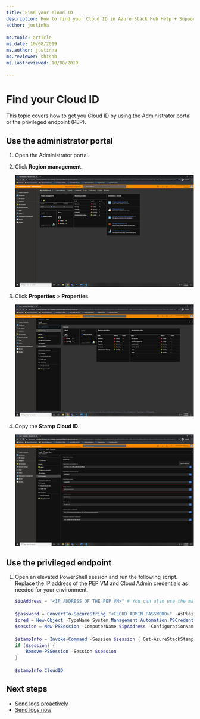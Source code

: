 ```yaml
---
title: Find your cloud ID  
description: How to find your Cloud ID in Azure Stack Hub Help + Support.
author: justinha

ms.topic: article
ms.date: 10/08/2019
ms.author: justinha
ms.reviewer: shisab
ms.lastreviewed: 10/08/2019

---
```

# Find your Cloud ID

This topic covers how to get you Cloud ID by using the Administrator portal or the privileged endpoint (PEP). 

## Use the administrator portal

1. Open the Administrator portal. 
1. Click **Region management**.

   ![Screenshot of the Dashboard](./media/azure-stack-automatic-log-collection/dashboard.png)

1. Click **Properties** > **Properties**.

   ![Screenshot of the the Region blade](media/azure-stack-automatic-log-collection/region-blade.png)

1. Copy the **Stamp Cloud ID**.

   ![Screenshot of Region properties with Stamp Cloud ID](media/azure-stack-automatic-log-collection/region-properties-blade-with-stamp-cloud-id.png)


## Use the privileged endpoint

1. Open an elevated PowerShell session and run the following script. Replace the IP address of the PEP VM and  Cloud Admin credentials as needed for your environment. 

   ```powershell
   $ipAddress = "<IP ADDRESS OF THE PEP VM>" # You can also use the machine name instead of IP here.

   $password = ConvertTo-SecureString "<CLOUD ADMIN PASSWORD>" -AsPlainText -Force
   $cred = New-Object -TypeName System.Management.Automation.PSCredential ("<DOMAIN NAME>\CloudAdmin", $password)
   $session = New-PSSession -ComputerName $ipAddress -ConfigurationName PrivilegedEndpoint -Credential $cred

   $stampInfo = Invoke-Command -Session $session { Get-AzureStackStampInformation }
   if ($session) {
       Remove-PSSession -Session $session
   }

   $stampInfo.CloudID
   ```

## Next steps

* [Send logs proactively](azure-stack-configure-automatic-diagnostic-log-collection-tzl.md)
* [Send logs now](azure-stack-configure-on-demand-diagnostic-log-collection-portal-tzl.md)






